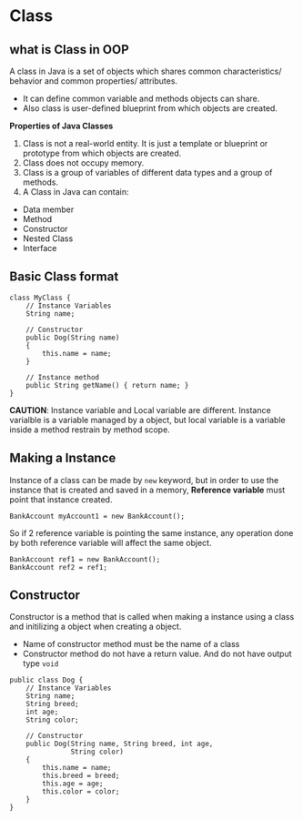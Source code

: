 # Class

## what is Class in OOP
A class in Java is a set of objects which shares common characteristics/ behavior and common properties/ attributes. 
- It can define common variable and methods objects can share. 
- Also class is user-defined blueprint from which objects are created.

**Properties of Java Classes**
1. Class is not a real-world entity. It is just a template or blueprint or prototype from which objects are created.
2. Class does not occupy memory.
3. Class is a group of variables of different data types and a group of methods.
4. A Class in Java can contain:
- Data member
- Method
- Constructor
- Nested Class
- Interface


## Basic Class format
```
class MyClass {
    // Instance Variables
    String name;
 
    // Constructor
    public Dog(String name)
    {
        this.name = name;
    }
 
    // Instance method
    public String getName() { return name; }
}
```

__CAUTION__: Instance variable and Local variable are different. Instance varialble is a variable managed by a object, but local variable is a variable inside a method restrain by method scope.

## Making a Instance
Instance of a class can be made by `new` keyword, but in order to use the instance that is created and saved in a memory, **Reference variable** must point that instance created.

```
BankAccount myAccount1 = new BankAccount();
```

So if 2 reference variable is pointing the same instance, any operation done by both reference variable will affect the same object.
```
BankAccount ref1 = new BankAccount();
BankAccount ref2 = ref1;
```

## Constructor
Constructor is a method that is called when making a instance using a class and initilizing a object when creating a object.
- Name of constructor method must be the name of a class
- Constructor method do not have a return value. And do not have output type `void`

```
public class Dog {
    // Instance Variables
    String name;
    String breed;
    int age;
    String color;
 
    // Constructor
    public Dog(String name, String breed, int age,
               String color)
    {
        this.name = name;
        this.breed = breed;
        this.age = age;
        this.color = color;
    }
}
```
